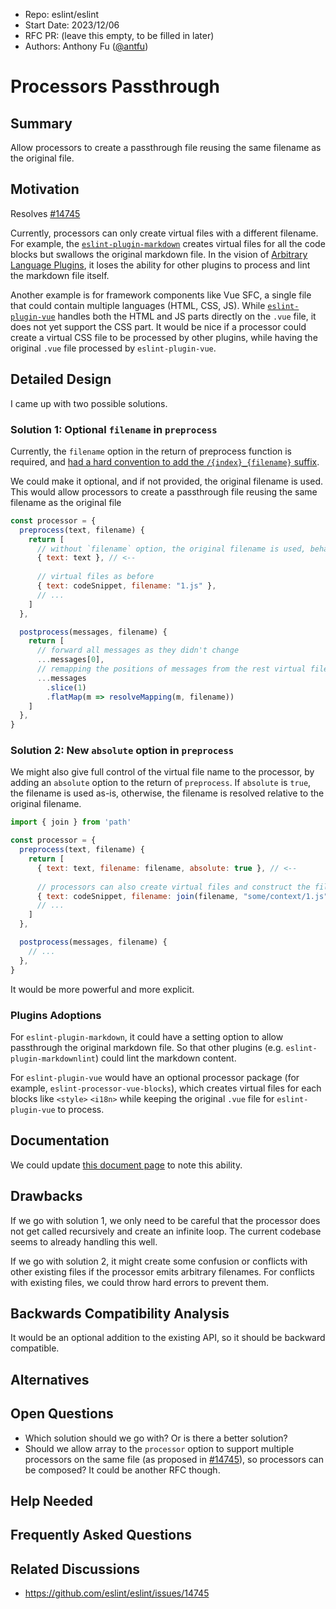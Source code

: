 - Repo: eslint/eslint
- Start Date: 2023/12/06
- RFC PR: (leave this empty, to be filled in later)
- Authors: Anthony Fu ([@antfu](https://github.com/antfu))

# Processors Passthrough

## Summary

Allow processors to create a passthrough file reusing the same filename as the original file.

## Motivation

Resolves [#14745](https://github.com/eslint/eslint/issues/14745)

Currently, processors can only create virtual files with a different filename. For example, the [`eslint-plugin-markdown`](https://github.com/eslint/eslint-plugin-markdown) creates virtual files for all the code blocks but swallows the original markdown file. In the vision of [Arbitrary Language Plugins](https://github.com/eslint/rfcs/blob/main/designs/2022-languages/README.md), it loses the ability for other plugins to process and lint the markdown file itself.

Another example is for framework components like Vue SFC, a single file that could contain multiple languages (HTML, CSS, JS). While [`eslint-plugin-vue`](https://github.com/vuejs/eslint-plugin-vue) handles both the HTML and JS parts directly on the `.vue` file, it does not yet support the CSS part. It would be nice if a processor could create a virtual CSS file to be processed by other plugins, while having the original `.vue` file processed by `eslint-plugin-vue`.

## Detailed Design

I came up with two possible solutions.

### Solution 1: Optional `filename` in `preprocess`

Currently, the `filename` option in the return of preprocess function is required, and [had a hard convention to add the `/{index}_{filename}` suffix](https://github.com/eslint/eslint/blob/fd0c60c3be1f213e5a6d69d8a3248e963619e155/lib/linter/linter.js#L1524).

We could make it optional, and if not provided, the original filename is used. This would allow processors to create a passthrough file reusing the same filename as the original file

```js
const processor = {
  preprocess(text, filename) {
    return [
      // without `filename` option, the original filename is used, behaving like "passthrough"
      { text: text }, // <--
      
      // virtual files as before
      { text: codeSnippet, filename: "1.js" },
      // ...
    ]
  },

  postprocess(messages, filename) {
    return [
      // forward all messages as they didn't change
      ...messages[0],
      // remapping the positions of messages from the rest virtual files
      ...messages
        .slice(1)
        .flatMap(m => resolveMapping(m, filename))
    ]
  },
}
```

### Solution 2: New `absolute` option in `preprocess`

We might also give full control of the virtual file name to the processor, by adding an `absolute` option to the return of `preprocess`. If `absolute` is `true`, the filename is used as-is, otherwise, the filename is resolved relative to the original filename.

```js
import { join } from 'path'

const processor = {
  preprocess(text, filename) {
    return [
      { text: text, filename: filename, absolute: true }, // <--
      
      // processors can also create virtual files and construct the filename their own
      { text: codeSnippet, filename: join(filename, "some/context/1.js"), absolute: true },
      // ...
    ]
  },

  postprocess(messages, filename) {
    // ...
  },
}
```

It would be more powerful and more explicit.

### Plugins Adoptions

For `eslint-plugin-markdown`, it could have a setting option to allow passthrough the original markdown file. So that other plugins (e.g. `eslint-plugin-markdownlint`) could lint the markdown content.

For `eslint-plugin-vue` would have an optional processor package (for example, `eslint-processor-vue-blocks`), which creates virtual files for each blocks like `<style>` `<i18n>` while keeping the original `.vue` file for `eslint-plugin-vue` to process.

## Documentation

We could update [this document page](https://eslint.org/docs/latest/extend/custom-processors) to note this ability.

## Drawbacks

If we go with solution 1, we only need to be careful that the processor does not get called recursively and create an infinite loop. The current codebase seems to already handling this well.

If we go with solution 2, it might create some confusion or conflicts with other existing files if the processor emits arbitrary filenames. For conflicts with existing files, we could throw hard errors to prevent them.

## Backwards Compatibility Analysis

It would be an optional addition to the existing API, so it should be backward compatible.

## Alternatives

## Open Questions

- Which solution should we go with? Or is there a better solution?
- Should we allow array to the `processor` option to support multiple processors on the same file (as proposed in [#14745](https://github.com/eslint/eslint/issues/14745)), so processors can be composed? It could be another RFC though.

## Help Needed

## Frequently Asked Questions

## Related Discussions

- https://github.com/eslint/eslint/issues/14745

